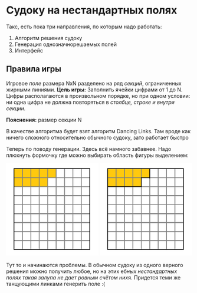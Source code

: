 # Судоку на нестандартных полях #
Такс, есть пока три направления, по которым надо работать:
1. Алгоритм решения судоку
2. Генерация однозначнорешаемых полей
3. Интерфейс

## Правила игры ##
Игровое *поле* размера NxN разделено на ряд *секций*, ограниченных жирными линиями. 
**Цель игры:**
Заполнить ячейки цифрами от 1 до N. Цифры располагаются в произвольном порядке, но при одном условии: ни одна цифра не должна повторяться в *столбце, строке и внутри секции.*

**Пояснения:** размер секции N

В качестве алгоритма будет взят алгоритм Dancing Links. Там вроде как ничего сложного относительно обычного судоку, зато работает быстро

Теперь по поводу генерации. Здесь всё намного забавнее. Надо плюхнуть формочку где можно выбирать область фигуры выделением:

<img src="/images/chosenfield.png" width="250px" height="250px" alt="При выделении"> <img src="/images/afterchosenfield.png" width="250px" height="250px" alt="После выделения">

Тут то и начинаются проблемы. В обычном судоку из одного верного решения можно получить любое, но на этих еб*ных нестандартных полях такая залупа не дает ровным счётом них*я. Придется теми же танцующими линками генерить поле :(

